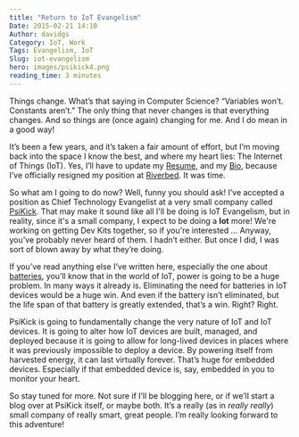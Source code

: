 ```yaml
---
title: "Return to IoT Evangelism"
Date: 2015-02-21 14:10
Author: davidgs
Category: IoT, Work
Tags: Evangelism, IoT
Slug: iot-evangelism
hero: images/psikick4.png
reading_time: 3 minutes
---
```


Things change. What’s that saying in Computer Science? “Variables won’t. Constants aren’t.” The only thing that never changes is that everything changes. And so things are (once again) changing for me. And I do mean in a good way!

It’s been a few years, and it’s taken a fair amount of effort, but I’m moving back into the space I know the best, and where my heart lies: The Internet of Things (IoT). Yes, I’ll have to update my [Resume](/#experiences), and my [Bio](/#about), because I’ve officially resigned my position at [Riverbed](http://riverbed.com/). It was time.

So what am I going to do now? Well, funny you should ask! I’ve accepted a position as Chief Technology Evangelist at a very small company called [PsiKick](http://www.psikick.com/). That may make it sound like all I'll be doing is IoT Evangelism, but in reality, since it's a small company, I expect to be doing a **lot** more! We're working on getting Dev Kits together, so if you're interested ... Anyway, you’ve probably never heard of them. I hadn’t either. But once I did, I was sort of blown away by what they’re doing.

If you’ve read anything else I’ve written here, especially the one about [batteries](/posts/category/iot/minor-iot-calculations), you’ll know that in the world of IoT, power is going to be a huge problem. In many ways it already is. Eliminating the need for batteries in IoT devices would be a huge win. And even if the battery isn’t eliminated, but the life span of that battery is greatly extended, that’s a win. Right? Right.

PsiKick is going to fundamentally change the very nature of IoT and IoT devices. It is going to alter how IoT devices are built, managed, and deployed because it is going to allow for long-lived devices in places where it was previously impossible to deploy a device. By powering itself from harvested energy, it can last virtually forever. That’s huge for embedded devices. Especially if that embedded device is, say, embedded in you to monitor your heart.

So stay tuned for more. Not sure if I’ll be blogging here, or if we’ll start a blog over at PsiKick itself, or maybe both. It’s a really (as in *really really*) small company of really smart, great people. I’m really looking forward to this adventure!

